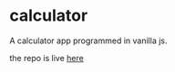 # calculator
A calculator app programmed in vanilla js.

the repo is live [here](https://craigmarc.github.io/calculator/)